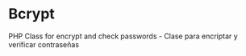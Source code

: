 Bcrypt
======

PHP Class for encrypt and check passwords - Clase para encriptar y verificar contraseñas